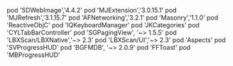 pod 'SDWebImage','4.4.2'
pod 'MJExtension','3.0.15.1'
pod 'MJRefresh','3.1.15.7'
pod 'AFNetworking','3.2.1'
pod 'Masonry','1.1.0'
pod 'ReactiveObjC'
pod 'IQKeyboardManager'
pod 'JKCategories'
pod 'CYLTabBarController'
pod 'SGPagingView', '~> 1.5.5'
pod 'LBXScan/LBXNative','~> 2.3'
pod 'LBXScan/UI','~> 2.3'
pod 'Aspects'
pod 'SVProgressHUD'
pod 'BGFMDB', '~> 2.0.9'
pod 'FFToast'
pod 'MBProgressHUD'
